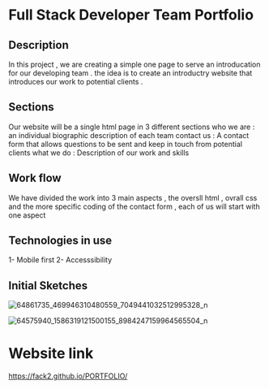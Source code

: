 

 # Full Stack Developer Team Portfolio 
 
## Description

In this project , we are creating a simple one page to serve an introducation for our developing team . the idea is to create an introductry website that introduces our work to potential clients . 

## Sections  

Our website will be a single html page in 3 different sections 
who we are : an individual biographic description of each team 
contact us : A contact form that allows questions to be sent and keep in touch from potential clients 
what we do :  Description of our work and skills 

## Work flow 

We have divided  the work into 3 main aspects , the oversll html , ovrall css and the more specific coding of the contact form , each of us will start with one aspect 


## Technologies in use 
 
1- Mobile first 
2- Accesssibility  


## Initial Sketches 

![64861735_469946310480559_7049441032512995328_n](https://user-images.githubusercontent.com/46847635/59662909-961bf200-91b6-11e9-9ef3-7351f8d6c609.jpg)


![64575940_1586319121500155_8984247159964565504_n](https://user-images.githubusercontent.com/46847635/59662728-2dcd1080-91b6-11e9-982e-0bc94f39c9dd.jpg)

# Website link 

https://fack2.github.io/PORTFOLIO/
